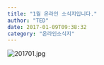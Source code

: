 ```yaml
---
title: "1월 온라인 소식지입니다."
author: "TED"
date: 2017-01-09T09:38:32
category: "온라인소식지"
---
```


![201701.jpg](/files/attach/images/1659/491/033/e8a03f8bc1ce5aa620ff6670041277e4.jpg)
